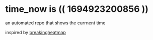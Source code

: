 # time_now is (( 1694923200856 ))

an automated repo that shows the currnent time

inspired by [breakingheatmap](https://github.com/breakingheatmap/breakingheatmap)